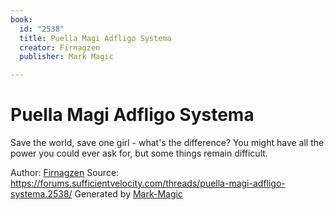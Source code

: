 ```yaml
---
book:
  id: "2538"
  title: Puella Magi Adfligo Systema
  creator: Firnagzen
  publisher: Mark Magic

---
```


# Puella Magi Adfligo Systema

Save the world, save one girl - what's the difference? You might have all the power you could ever ask for, but some things remain difficult.

Author: [Firnagzen](https:/forums.sufficientvelocity.com/members/firnagzen.386/)
Source: <https://forums.sufficientvelocity.com/threads/puella-magi-adfligo-systema.2538/>
Generated by [Mark-Magic](https://mark-magic.rxliuli.com/en/)
